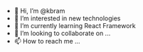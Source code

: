 - 👋 Hi, I’m @kbram
- 👀 I’m interested in new technologies
- 🌱 I’m currently learning React Framework
- 💞️ I’m looking to collaborate on ...
- 📫 How to reach me ...

<!---
kbram/kbram is a ✨ special ✨ repository because its `README.md` (this file) appears on your GitHub profile.
You can click the Preview link to take a look at your changes.
--->
